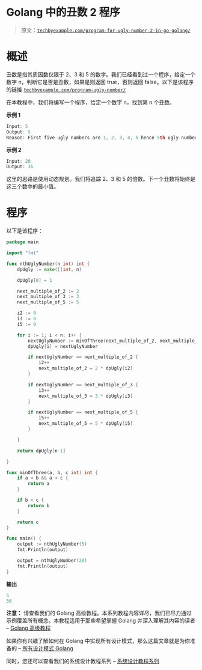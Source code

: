 # Golang 中的丑数 2 程序

> 原文：[`techbyexample.com/program-for-ugly-number-2-in-go-golang/`](https://techbyexample.com/program-for-ugly-number-2-in-go-golang/)

# **概述**

丑数是指其质因数仅限于 2、3 和 5 的数字。我们已经看到过一个程序，给定一个数字 n，判断它是否是丑数，如果是则返回 true，否则返回 false。以下是该程序的链接 [`techbyexample.com/program-ugly-number/`](https://techbyexample.com/program-ugly-number/)

在本教程中，我们将编写一个程序，给定一个数字 n，找到第 n 个丑数。

**示例 1**

```go
Input: 5
Output: 5
Reason: First five ugly numbers are 1, 2, 3, 4, 5 hence 5th ugly number is 5
```

**示例 2**

```go
Input: 20
Output: 36
```

这里的思路是使用动态规划。我们将追踪 2、3 和 5 的倍数。下一个丑数将始终是这三个数中的最小值。

# **程序**

以下是该程序：

```go
package main

import "fmt"

func nthUglyNumber(n int) int {
	dpUgly := make([]int, n)

	dpUgly[0] = 1

	next_multiple_of_2 := 2
	next_multiple_of_3 := 3
	next_multiple_of_5 := 5

	i2 := 0
	i3 := 0
	i5 := 0

	for i := 1; i < n; i++ {
		nextUglyNumber := minOfThree(next_multiple_of_2, next_multiple_of_3, next_multiple_of_5)
		dpUgly[i] = nextUglyNumber

		if nextUglyNumber == next_multiple_of_2 {
			i2++
			next_multiple_of_2 = 2 * dpUgly[i2]
		}

		if nextUglyNumber == next_multiple_of_3 {
			i3++
			next_multiple_of_3 = 3 * dpUgly[i3]
		}

		if nextUglyNumber == next_multiple_of_5 {
			i5++
			next_multiple_of_5 = 5 * dpUgly[i5]
		}

	}

	return dpUgly[n-1]

}

func minOfThree(a, b, c int) int {
	if a < b && a < c {
		return a
	}

	if b < c {
		return b
	}

	return c
}

func main() {
	output := nthUglyNumber(5)
	fmt.Println(output)

	output = nthUglyNumber(20)
	fmt.Println(output)
}
```

**输出**

```go
5
36
```

**注意：** 请查看我们的 Golang 高级教程。本系列教程内容详尽，我们已尽力通过示例覆盖所有概念。本教程适用于那些希望掌握 Golang 并深入理解其内容的读者 – [Golang 高级教程](https://golangbyexample.com/golang-comprehensive-tutorial/)

如果你有兴趣了解如何在 Golang 中实现所有设计模式，那么这篇文章就是为你准备的 – [所有设计模式 Golang](https://golangbyexample.com/all-design-patterns-golang/)

同时，您还可以查看我们的系统设计教程系列 – [系统设计教程系列](https://techbyexample.com/system-design-questions/)
